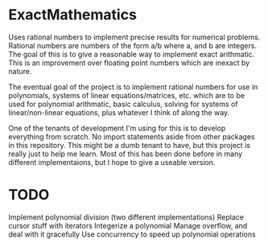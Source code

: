 # ExactMathematics
Uses rational numbers to implement precise results for numerical problems. Rational numbers are numbers of the form a/b where a, and b are integers. The goal of this is to give a reasonable way to implement exact arithmatic. This is an improvement over floating point numbers which are inexact by nature.

The eventual goal of the project is to implement rational numbers for use in polynomials, systems of linear equations/matrices, etc. which are to be used for polynomial arithmatic, basic calculus, solving for systems of linear/non-linear equations, plus whatever I think of along the way.

One of the tenants of development I'm using for this is to develop everything from scratch. No import statements aside from other packages in this repository. This might be a dumb tenant to have, but this project is really just to help me learn. Most of this has been done before in many different implementaions, but I hope to give a useable version.


# TODO
Implement polynomial division (two different implementations)
Replace cursor stuff with iterators
Integerize a polynomial
Manage overflow, and deal with it gracefully
Use concurrency to speed up polynomial operations
